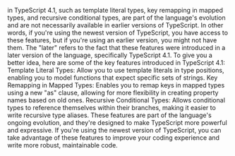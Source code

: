 in TypeScript 4.1, such as template literal types, key remapping in mapped types, and recursive conditional types, are part of the language's evolution and are not necessarily available in earlier versions of TypeScript.
In other words, if you're using the newest version of TypeScript, you have access to these features, but if you're using an earlier version, you might not have them. The "later" refers to the fact that these features were introduced in a later version of the language, specifically TypeScript 4.1.
To give you a better idea, here are some of the key features introduced in TypeScript 4.1:
Template Literal Types: Allow you to use template literals in type positions, enabling you to model functions that expect specific sets of strings.
Key Remapping in Mapped Types: Enables you to remap keys in mapped types using a new "as" clause, allowing for more flexibility in creating property names based on old ones.
Recursive Conditional Types: Allows conditional types to reference themselves within their branches, making it easier to write recursive type aliases.
These features are part of the language's ongoing evolution, and they're designed to make TypeScript more powerful and expressive. If you're using the newest version of TypeScript, you can take advantage of these features to improve your coding experience and write more robust, maintainable code.